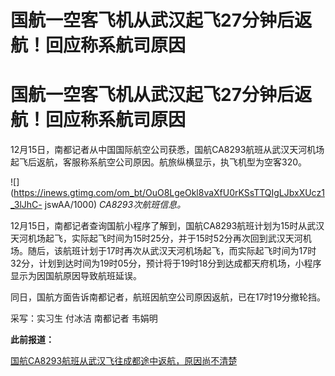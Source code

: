 # 国航一空客飞机从武汉起飞27分钟后返航！回应称系航司原因

# 国航一空客飞机从武汉起飞27分钟后返航！回应称系航司原因

12月15日，南都记者从中国国际航空公司获悉，国航CA8293航班从武汉天河机场起飞后返航，客服称系航空公司原因。航旅纵横显示，执飞机型为空客320。

![](https://inews.gtimg.com/om_bt/OuO8LgeOkl8vaXfU0rKSsTTQIgLJbxXUcz1_3lJhC-
jswAA/1000) _CA8293次航班信息。_

12月15日，南都记者查询国航小程序了解到，国航CA8293航班计划为15时从武汉天河机场起飞，实际起飞时间为15时25分，并于15时52分再次回到武汉天河机场。随后，该航班计划于17时再次从武汉天河机场起飞，而实际起飞时间为17时32分，计划到达时间为19时05分，预计将于19时18分到达成都天府机场，小程序显示为因国航原因导致航班延误。

同日，国航方面告诉南都记者，航班因航空公司原因返航，已在17时19分撤轮挡。

采写：实习生 付冰洁 南都记者 韦娟明

**此前报道：**

[国航CA8293航班从武汉飞往成都途中返航，原因尚不清楚](https://news.qq.com/rain/a/20231215A06ZNP00)

